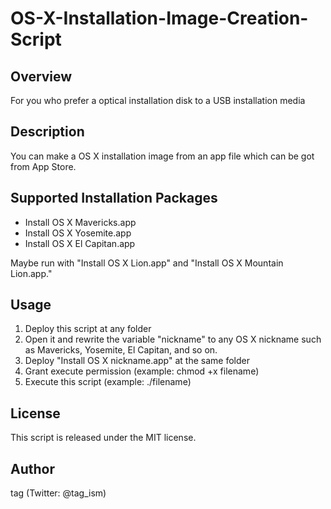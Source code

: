 # OS-X-Installation-Image-Creation-Script

## Overview
For you who prefer a optical installation disk to a USB installation media

## Description
You can make a OS X installation image from an app file which can be got from App Store.

## Supported Installation Packages
* Install OS X Mavericks.app
* Install OS X Yosemite.app
* Install OS X El Capitan.app

Maybe run with "Install OS X Lion.app" and "Install OS X Mountain Lion.app."

## Usage
1. Deploy this script at any folder
2. Open it and rewrite the variable "nickname" to any OS X nickname such as Mavericks, Yosemite, El Capitan, and so on.
3. Deploy "Install OS X nickname.app" at the same folder
4. Grant execute permission (example: chmod +x filename)
5. Execute this script (example: ./filename)

## License
This script is released under the MIT license.

## Author
tag (Twitter: @tag_ism)
